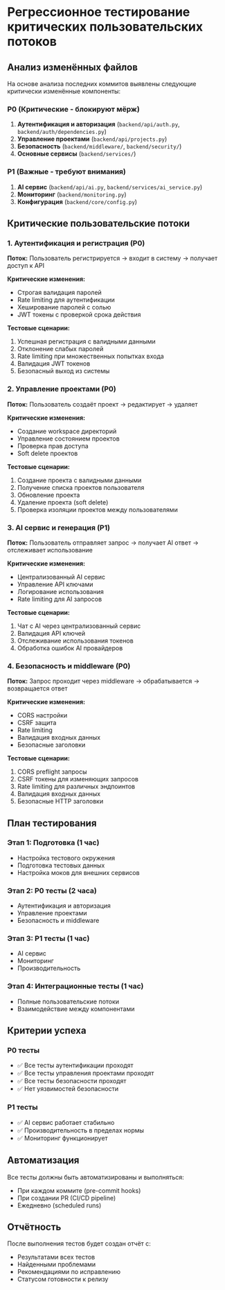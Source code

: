 # Регрессионное тестирование критических пользовательских потоков

## Анализ изменённых файлов

На основе анализа последних коммитов выявлены следующие критически изменённые компоненты:

### P0 (Критические - блокируют мёрж)
1. **Аутентификация и авторизация** (`backend/api/auth.py`, `backend/auth/dependencies.py`)
2. **Управление проектами** (`backend/api/projects.py`)
3. **Безопасность** (`backend/middleware/`, `backend/security/`)
4. **Основные сервисы** (`backend/services/`)

### P1 (Важные - требуют внимания)
1. **AI сервис** (`backend/api/ai.py`, `backend/services/ai_service.py`)
2. **Мониторинг** (`backend/monitoring.py`)
3. **Конфигурация** (`backend/core/config.py`)

## Критические пользовательские потоки

### 1. Аутентификация и регистрация (P0)

**Поток:** Пользователь регистрируется → входит в систему → получает доступ к API

**Критические изменения:**
- Строгая валидация паролей
- Rate limiting для аутентификации
- Хеширование паролей с солью
- JWT токены с проверкой срока действия

**Тестовые сценарии:**
1. Успешная регистрация с валидными данными
2. Отклонение слабых паролей
3. Rate limiting при множественных попытках входа
4. Валидация JWT токенов
5. Безопасный выход из системы

### 2. Управление проектами (P0)

**Поток:** Пользователь создаёт проект → редактирует → удаляет

**Критические изменения:**
- Создание workspace директорий
- Управление состоянием проектов
- Проверка прав доступа
- Soft delete проектов

**Тестовые сценарии:**
1. Создание проекта с валидными данными
2. Получение списка проектов пользователя
3. Обновление проекта
4. Удаление проекта (soft delete)
5. Проверка изоляции проектов между пользователями

### 3. AI сервис и генерация (P1)

**Поток:** Пользователь отправляет запрос → получает AI ответ → отслеживает использование

**Критические изменения:**
- Централизованный AI сервис
- Управление API ключами
- Логирование использования
- Rate limiting для AI запросов

**Тестовые сценарии:**
1. Чат с AI через централизованный сервис
2. Валидация API ключей
3. Отслеживание использования токенов
4. Обработка ошибок AI провайдеров

### 4. Безопасность и middleware (P0)

**Поток:** Запрос проходит через middleware → обрабатывается → возвращается ответ

**Критические изменения:**
- CORS настройки
- CSRF защита
- Rate limiting
- Валидация входных данных
- Безопасные заголовки

**Тестовые сценарии:**
1. CORS preflight запросы
2. CSRF токены для изменяющих запросов
3. Rate limiting для различных эндпоинтов
4. Валидация входных данных
5. Безопасные HTTP заголовки

## План тестирования

### Этап 1: Подготовка (1 час)
- Настройка тестового окружения
- Подготовка тестовых данных
- Настройка моков для внешних сервисов

### Этап 2: P0 тесты (2 часа)
- Аутентификация и авторизация
- Управление проектами
- Безопасность и middleware

### Этап 3: P1 тесты (1 час)
- AI сервис
- Мониторинг
- Производительность

### Этап 4: Интеграционные тесты (1 час)
- Полные пользовательские потоки
- Взаимодействие между компонентами

## Критерии успеха

### P0 тесты
- ✅ Все тесты аутентификации проходят
- ✅ Все тесты управления проектами проходят
- ✅ Все тесты безопасности проходят
- ✅ Нет уязвимостей безопасности

### P1 тесты
- ✅ AI сервис работает стабильно
- ✅ Производительность в пределах нормы
- ✅ Мониторинг функционирует

## Автоматизация

Все тесты должны быть автоматизированы и выполняться:
- При каждом коммите (pre-commit hooks)
- При создании PR (CI/CD pipeline)
- Ежедневно (scheduled runs)

## Отчётность

После выполнения тестов будет создан отчёт с:
- Результатами всех тестов
- Найденными проблемами
- Рекомендациями по исправлению
- Статусом готовности к релизу